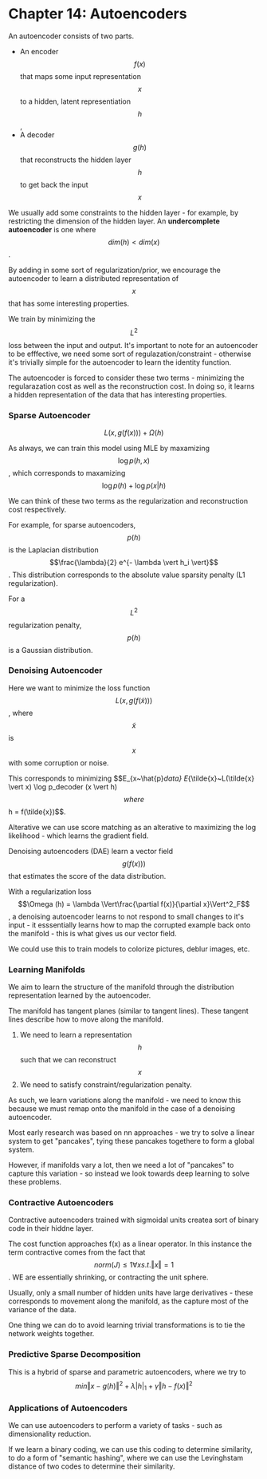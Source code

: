 # Chapter 14: Autoencoders

An autoencoder consists of two parts.
- An encoder $$f(x)$$ that maps some input representation $$x$$ to a hidden, latent representiation $$h$$, 
- A decoder $$g(h)$$ that reconstructs the hidden layer $$h$$ to get back the input $$x$$

We usually add some constraints to the hidden layer - for example, by restricting the dimension of the hidden layer. An **undercomplete autoencoder** is one where $$dim(h) < dim(x)$$. 

By adding in some sort of regularization/prior, we encourage the autoencoder to learn a distributed representation of $$x$$ that has some interesting properties.

We train by minimizing the $$L^2$$ loss between the input and output. It's important to note for an autoencoder to be efffective, we need some sort of regulazation/constraint - otherwise it's trivially simple for the autoencoder to learn the identity function. 

The autoencoder is forced to consider these two terms - minimizing the regularazation cost as well as the reconstruction cost. In doing so, it learns a hidden representation of the data that has interesting properties.

### Sparse Autoencoder

$$L(x, g(f(x))) + \Omega(h)$$ 

As always, we can train this model using MLE by maxamizing $$\log p(h,x)$$, which corresponds to maxamizing $$\log p(h) + \log p(x \vert h)$$

We can think of these two terms as the regularization and reconstruction cost respectively. 

For example, for sparse autoencoders, $$p(h)$$ is the Laplacian distribution $$\frac{\lambda}{2} e^{- \lambda \vert h_i \vert}$$. This distribution corresponds to the absolute value sparsity penalty (L1 regularization).

For a $$L^2$$ regularization penalty, $$p(h)$$ is a Gaussian distribution.

### Denoising Autoencoder

Here we want to minimize the loss function $$L(x, g(f(\tilde{x})))$$, where $$\tilde{x}$$ is $$x$$ with some corruption or noise. 


This corresponds to minimizing $$E_{x~\hat{p}_data} E_{\tilde{x}~L(\tilde{x} \vert x) \log p_decoder (x \vert h)$$  where $$h = f(\tilde{x})$$.

Alterative we can use score matching as an alterative to maximizing the log likelihood - which learns the gradient field.

Denoising autoencoders (DAE) learn a vector field $$g(f(x)))$$ that estimates the score of the data distribution.

With a regularization loss $$\Omega (h) = \lambda \Vert\frac{\partial f(x)}{\partial x}\Vert^2_F$$, a denoising autoencoder learns to not respond to small changes to it's input - it esssentially learns how to map the corrupted example back onto the manifold - this is what gives us our vector field.

We could use this to train models to colorize pictures, deblur images, etc.

### Learning Manifolds

We aim to learn the structure of the manifold through the distribution representation learned by the autoencoder. 

The manifold has tangent planes (similar to tangent lines). These tangent lines describe how to move along the manifold. 

1. We need to learn a representation $$h$$ such that we can reconstruct $$x$$
2. We need to satisfy constraint/regularization penalty.


As such, we learn variations along the manifold - we need to know this because we must remap onto the manifold in the case of a denoising autoencoder.

Most early research was based on nn approaches - we try to solve a linear system to get "pancakes", tying these pancakes togethere to form a global system. 

However, if manifolds vary a lot, then we need a lot of "pancakes" to capture this variation - so instead we look towards deep learning to solve these problems.

### Contractive Autoencoders

Contractive autoencoders trained with sigmoidal units createa  sort of binary code in their hiddne layer. 

The cost function approaches f(x) as a linear operator. In this instance the term contractive comes from the fact that $$norm(J) \leq 1 \forall x s.t. \Vert{x}\Vert=1$$. WE are essentially shrinking, or contracting the unit sphere. 

Usually, only a small number of hidden units have large derivatives - these corresponds to movement along the manifold, as the capture most of the variance of the data. 

One thing we can do to avoid learning trivial transformations is to tie the network weights together.

### Predictive Sparse Decomposition

This is a hybrid of sparse and parametric autoencoders, where we try to 
$$ min \Vert x-g(h)\Vert^2 + \lambda \vert h \vert_1 + \gamma \Vert h-f(x)\Vert^2$$


### Applications of Autoencoders

We can use autoencoders to perform a variety of tasks - such as dimensionality reduction. 

If we learn a binary coding, we can use this coding to determine similarity, to do a form of "semantic hashing", where we can use the Levinghstam distance of two codes to determine their similarity.


